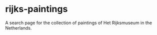 # rijks-paintings
A search page for the collection of paintings of Het Rijksmuseum in the Netherlands.
